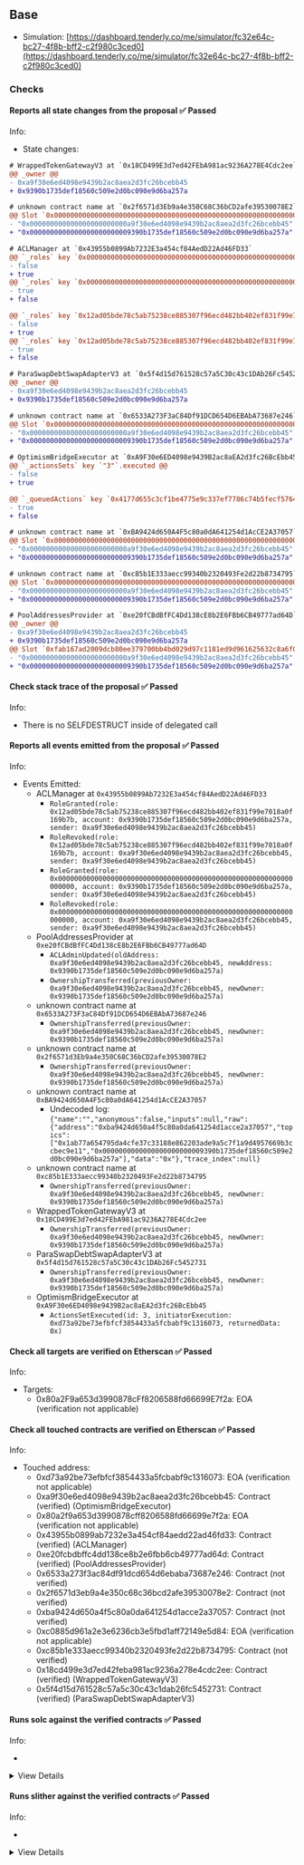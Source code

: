 ## Base

- Simulation: [https://dashboard.tenderly.co/me/simulator/fc32e64c-bc27-4f8b-bff2-c2f980c3ced0](https://dashboard.tenderly.co/me/simulator/fc32e64c-bc27-4f8b-bff2-c2f980c3ced0)

### Checks

#### Reports all state changes from the proposal ✅ Passed

Info:

- State changes:

```diff
# WrappedTokenGatewayV3 at `0x18CD499E3d7ed42FEbA981ac9236A278E4Cdc2ee`
@@ _owner @@
- 0xa9f30e6ed4098e9439b2ac8aea2d3fc26bcebb45
+ 0x9390b1735def18560c509e2d0bc090e9d6ba257a
```

```diff
# unknown contract name at `0x2f6571d3Eb9a4e350C68C36bCD2afe39530078E2`
@@ Slot `0x0000000000000000000000000000000000000000000000000000000000000000` @@
- "0x000000000000000000000000a9f30e6ed4098e9439b2ac8aea2d3fc26bcebb45"
+ "0x0000000000000000000000009390b1735def18560c509e2d0bc090e9d6ba257a"
```

```diff
# ACLManager at `0x43955b0899Ab7232E3a454cf84AedD22Ad46FD33`
@@ `_roles` key `0x0000000000000000000000000000000000000000000000000000000000000000`.members.0x9390b1735def18560c509e2d0bc090e9d6ba257a @@
- false
+ true
@@ `_roles` key `0x0000000000000000000000000000000000000000000000000000000000000000`.members.0xa9f30e6ed4098e9439b2ac8aea2d3fc26bcebb45 @@
- true
+ false

@@ `_roles` key `0x12ad05bde78c5ab75238ce885307f96ecd482bb402ef831f99e7018a0f169b7b`.members.0x9390b1735def18560c509e2d0bc090e9d6ba257a @@
- false
+ true
@@ `_roles` key `0x12ad05bde78c5ab75238ce885307f96ecd482bb402ef831f99e7018a0f169b7b`.members.0xa9f30e6ed4098e9439b2ac8aea2d3fc26bcebb45 @@
- true
+ false

```

```diff
# ParaSwapDebtSwapAdapterV3 at `0x5f4d15d761528c57a5C30c43c1DAb26Fc5452731`
@@ _owner @@
- 0xa9f30e6ed4098e9439b2ac8aea2d3fc26bcebb45
+ 0x9390b1735def18560c509e2d0bc090e9d6ba257a
```

```diff
# unknown contract name at `0x6533A273F3aC84Df91DCD654D6EBAbA73687e246`
@@ Slot `0x0000000000000000000000000000000000000000000000000000000000000000` @@
- "0x000000000000000000000000a9f30e6ed4098e9439b2ac8aea2d3fc26bcebb45"
+ "0x0000000000000000000000009390b1735def18560c509e2d0bc090e9d6ba257a"
```

```diff
# OptimismBridgeExecutor at `0xA9F30e6ED4098e9439B2ac8aEA2d3fc26BcEbb45`
@@ `_actionsSets` key `"3"`.executed @@
- false
+ true

@@ `_queuedActions` key `0x4177d655c3cf1be4775e9c337ef7786c74b5fecf576424c31b0b637540a6000e` @@
- true
+ false

```

```diff
# unknown contract name at `0xBA9424d650A4F5c80a0dA641254d1AcCE2A37057`
@@ Slot `0x0000000000000000000000000000000000000000000000000000000000000034` @@
- "0x000000000000000000000000a9f30e6ed4098e9439b2ac8aea2d3fc26bcebb45"
+ "0x0000000000000000000000009390b1735def18560c509e2d0bc090e9d6ba257a"
```

```diff
# unknown contract name at `0xc85b1E333aecc99340b2320493Fe2d22b8734795`
@@ Slot `0x0000000000000000000000000000000000000000000000000000000000000000` @@
- "0x000000000000000000000000a9f30e6ed4098e9439b2ac8aea2d3fc26bcebb45"
+ "0x0000000000000000000000009390b1735def18560c509e2d0bc090e9d6ba257a"
```

```diff
# PoolAddressesProvider at `0xe20fCBdBfFC4Dd138cE8b2E6FBb6CB49777ad64D`
@@ _owner @@
- 0xa9f30e6ed4098e9439b2ac8aea2d3fc26bcebb45
+ 0x9390b1735def18560c509e2d0bc090e9d6ba257a
@@ Slot `0xfab167ad2009dcb80ee379700bb4bd029d97c1181ed9d961625632c8a6f051c6` @@
- "0x000000000000000000000000a9f30e6ed4098e9439b2ac8aea2d3fc26bcebb45"
+ "0x0000000000000000000000009390b1735def18560c509e2d0bc090e9d6ba257a"
```

#### Check stack trace of the proposal ✅ Passed

Info:

- There is no SELFDESTRUCT inside of delegated call

#### Reports all events emitted from the proposal ✅ Passed

Info:

- Events Emitted:
  - ACLManager at `0x43955b0899Ab7232E3a454cf84AedD22Ad46FD33`
    - `RoleGranted(role: 0x12ad05bde78c5ab75238ce885307f96ecd482bb402ef831f99e7018a0f169b7b, account: 0x9390b1735def18560c509e2d0bc090e9d6ba257a, sender: 0xa9f30e6ed4098e9439b2ac8aea2d3fc26bcebb45)`
    - `RoleRevoked(role: 0x12ad05bde78c5ab75238ce885307f96ecd482bb402ef831f99e7018a0f169b7b, account: 0xa9f30e6ed4098e9439b2ac8aea2d3fc26bcebb45, sender: 0xa9f30e6ed4098e9439b2ac8aea2d3fc26bcebb45)`
    - `RoleGranted(role: 0x0000000000000000000000000000000000000000000000000000000000000000, account: 0x9390b1735def18560c509e2d0bc090e9d6ba257a, sender: 0xa9f30e6ed4098e9439b2ac8aea2d3fc26bcebb45)`
    - `RoleRevoked(role: 0x0000000000000000000000000000000000000000000000000000000000000000, account: 0xa9f30e6ed4098e9439b2ac8aea2d3fc26bcebb45, sender: 0xa9f30e6ed4098e9439b2ac8aea2d3fc26bcebb45)`
  - PoolAddressesProvider at `0xe20fCBdBfFC4Dd138cE8b2E6FBb6CB49777ad64D`
    - `ACLAdminUpdated(oldAddress: 0xa9f30e6ed4098e9439b2ac8aea2d3fc26bcebb45, newAddress: 0x9390b1735def18560c509e2d0bc090e9d6ba257a)`
    - `OwnershipTransferred(previousOwner: 0xa9f30e6ed4098e9439b2ac8aea2d3fc26bcebb45, newOwner: 0x9390b1735def18560c509e2d0bc090e9d6ba257a)`
  - unknown contract name at `0x6533A273F3aC84Df91DCD654D6EBAbA73687e246`
    - `OwnershipTransferred(previousOwner: 0xa9f30e6ed4098e9439b2ac8aea2d3fc26bcebb45, newOwner: 0x9390b1735def18560c509e2d0bc090e9d6ba257a)`
  - unknown contract name at `0x2f6571d3Eb9a4e350C68C36bCD2afe39530078E2`
    - `OwnershipTransferred(previousOwner: 0xa9f30e6ed4098e9439b2ac8aea2d3fc26bcebb45, newOwner: 0x9390b1735def18560c509e2d0bc090e9d6ba257a)`
  - unknown contract name at `0xBA9424d650A4F5c80a0dA641254d1AcCE2A37057`
    - Undecoded log: `{"name":"","anonymous":false,"inputs":null,"raw":{"address":"0xba9424d650a4f5c80a0da641254d1acce2a37057","topics":["0x1ab77a654795da4cfe37c33188e862203ade9a5c7f1a9d4957669b3ccbec9e11","0x0000000000000000000000009390b1735def18560c509e2d0bc090e9d6ba257a"],"data":"0x"},"trace_index":null}`
  - unknown contract name at `0xc85b1E333aecc99340b2320493Fe2d22b8734795`
    - `OwnershipTransferred(previousOwner: 0xa9f30e6ed4098e9439b2ac8aea2d3fc26bcebb45, newOwner: 0x9390b1735def18560c509e2d0bc090e9d6ba257a)`
  - WrappedTokenGatewayV3 at `0x18CD499E3d7ed42FEbA981ac9236A278E4Cdc2ee`
    - `OwnershipTransferred(previousOwner: 0xa9f30e6ed4098e9439b2ac8aea2d3fc26bcebb45, newOwner: 0x9390b1735def18560c509e2d0bc090e9d6ba257a)`
  - ParaSwapDebtSwapAdapterV3 at `0x5f4d15d761528c57a5C30c43c1DAb26Fc5452731`
    - `OwnershipTransferred(previousOwner: 0xa9f30e6ed4098e9439b2ac8aea2d3fc26bcebb45, newOwner: 0x9390b1735def18560c509e2d0bc090e9d6ba257a)`
  - OptimismBridgeExecutor at `0xA9F30e6ED4098e9439B2ac8aEA2d3fc26BcEbb45`
    - `ActionsSetExecuted(id: 3, initiatorExecution: 0xd73a92be73efbfcf3854433a5fcbabf9c1316073, returnedData: 0x)`

#### Check all targets are verified on Etherscan ✅ Passed

Info:

- Targets:
  - 0x80a2F9a653d3990878cFf8206588fd66699E7f2a: EOA (verification not applicable)

#### Check all touched contracts are verified on Etherscan ✅ Passed

Info:

- Touched address:
  - 0xd73a92be73efbfcf3854433a5fcbabf9c1316073: EOA (verification not applicable)
  - 0xa9f30e6ed4098e9439b2ac8aea2d3fc26bcebb45: Contract (verified) (OptimismBridgeExecutor)
  - 0x80a2f9a653d3990878cff8206588fd66699e7f2a: EOA (verification not applicable)
  - 0x43955b0899ab7232e3a454cf84aedd22ad46fd33: Contract (verified) (ACLManager)
  - 0xe20fcbdbffc4dd138ce8b2e6fbb6cb49777ad64d: Contract (verified) (PoolAddressesProvider)
  - 0x6533a273f3ac84df91dcd654d6ebaba73687e246: Contract (not verified)
  - 0x2f6571d3eb9a4e350c68c36bcd2afe39530078e2: Contract (not verified)
  - 0xba9424d650a4f5c80a0da641254d1acce2a37057: Contract (not verified)
  - 0xc0885d961a2e3e6236cb3e5fbd1aff72149e5d84: EOA (verification not applicable)
  - 0xc85b1e333aecc99340b2320493fe2d22b8734795: Contract (not verified)
  - 0x18cd499e3d7ed42feba981ac9236a278e4cdc2ee: Contract (verified) (WrappedTokenGatewayV3)
  - 0x5f4d15d761528c57a5c30c43c1dab26fc5452731: Contract (verified) (ParaSwapDebtSwapAdapterV3)

#### Runs solc against the verified contracts ✅ Passed

Info:

-

<details>
<summary>View Details</summary>
<details>
<summary>View warnings for WrappedTokenGatewayV3 at `0x18CD499E3d7ed42FEbA981ac9236A278E4Cdc2ee`</summary>

```
INFO:CryticCompile:Source code not available, try to fetch the bytecode only
```

</details>

<details>
<summary>View warnings for ACLManager at `0x43955b0899Ab7232E3a454cf84AedD22Ad46FD33`</summary>

```
INFO:CryticCompile:Source code not available, try to fetch the bytecode only
```

</details>

<details>
<summary>View warnings for ParaSwapDebtSwapAdapterV3 at `0x5f4d15d761528c57a5C30c43c1DAb26Fc5452731`</summary>

```
INFO:CryticCompile:'solc --standard-json --allow-paths /home/runner/work/seatbelt-for-ghosts/seatbelt-for-ghosts/crytic-export/etherscan-contracts/0x5f4d15d761528c57a5c30c43c1dab26fc5452731-CLSynchronicityPriceAdapterPegToBase' running
```

</details>

<details>
<summary>View warnings for OptimismBridgeExecutor at `0xA9F30e6ED4098e9439B2ac8aEA2d3fc26BcEbb45`</summary>

```
INFO:CryticCompile:'solc --standard-json --allow-paths /home/runner/work/seatbelt-for-ghosts/seatbelt-for-ghosts/crytic-export/etherscan-contracts/0xa9f30e6ed4098e9439b2ac8aea2d3fc26bcebb45-CLwstETHSynchronicityPriceAdapter' running
```

</details>

<details>
<summary>View warnings for PoolAddressesProvider at `0xe20fCBdBfFC4Dd138cE8b2E6FBb6CB49777ad64D`</summary>

```
INFO:CryticCompile:Source code not available, try to fetch the bytecode only
```

</details>

</details>

#### Runs slither against the verified contracts ✅ Passed

Info:

-

<details>
<summary>View Details</summary>

<details>
<summary>Slither report for WrappedTokenGatewayV3 at `0x18CD499E3d7ed42FEbA981ac9236A278E4Cdc2ee`</summary>

```
Source code not available, try to fetch the bytecode only
Traceback (most recent call last):
  File "/home/runner/.local/bin/slither", line 8, in <module>
    sys.exit(main())
  File "/home/runner/.local/lib/python3.10/site-packages/slither/__main__.py", line 727, in main
    main_impl(all_detector_classes=detectors, all_printer_classes=printers)
  File "/home/runner/.local/lib/python3.10/site-packages/slither/__main__.py", line 833, in main_impl
    ) = process_all(filename, args, detector_classes, printer_classes)
  File "/home/runner/.local/lib/python3.10/site-packages/slither/__main__.py", line 107, in process_all
    ) = process_single(compilation, args, detector_classes, printer_classes)
  File "/home/runner/.local/lib/python3.10/site-packages/slither/__main__.py", line 80, in process_single
    slither = Slither(target, ast_format=ast, **vars(args))
  File "/home/runner/.local/lib/python3.10/site-packages/slither/slither.py", line 103, in __init__
    compilation_unit_slither = SlitherCompilationUnit(self, compilation_unit)
  File "/home/runner/.local/lib/python3.10/site-packages/slither/core/compilation_unit.py", line 54, in __init__
    self._language = Language.from_str(crytic_compilation_unit.compiler_version.compiler)
  File "/home/runner/.local/lib/python3.10/site-packages/slither/core/compilation_unit.py", line 44, in from_str
    raise ValueError(f"Unknown language: {label}")
ValueError: Unknown language: unknown
```

</details>

<details>
<summary>Slither report for ACLManager at `0x43955b0899Ab7232E3a454cf84AedD22Ad46FD33`</summary>

```
Source code not available, try to fetch the bytecode only
Traceback (most recent call last):
  File "/home/runner/.local/bin/slither", line 8, in <module>
    sys.exit(main())
  File "/home/runner/.local/lib/python3.10/site-packages/slither/__main__.py", line 727, in main
    main_impl(all_detector_classes=detectors, all_printer_classes=printers)
  File "/home/runner/.local/lib/python3.10/site-packages/slither/__main__.py", line 833, in main_impl
    ) = process_all(filename, args, detector_classes, printer_classes)
  File "/home/runner/.local/lib/python3.10/site-packages/slither/__main__.py", line 107, in process_all
    ) = process_single(compilation, args, detector_classes, printer_classes)
  File "/home/runner/.local/lib/python3.10/site-packages/slither/__main__.py", line 80, in process_single
    slither = Slither(target, ast_format=ast, **vars(args))
  File "/home/runner/.local/lib/python3.10/site-packages/slither/slither.py", line 103, in __init__
    compilation_unit_slither = SlitherCompilationUnit(self, compilation_unit)
  File "/home/runner/.local/lib/python3.10/site-packages/slither/core/compilation_unit.py", line 54, in __init__
    self._language = Language.from_str(crytic_compilation_unit.compiler_version.compiler)
  File "/home/runner/.local/lib/python3.10/site-packages/slither/core/compilation_unit.py", line 44, in from_str
    raise ValueError(f"Unknown language: {label}")
ValueError: Unknown language: unknown
```

</details>

<details>
<summary>Slither report for ParaSwapDebtSwapAdapterV3 at `0x5f4d15d761528c57a5C30c43c1DAb26Fc5452731`</summary>

```
'solc --standard-json --allow-paths /home/runner/work/seatbelt-for-ghosts/seatbelt-for-ghosts/crytic-export/etherscan-contracts/0x5f4d15d761528c57a5c30c43c1dab26fc5452731-CLSynchronicityPriceAdapterPegToBase' running
INFO:Detectors:
Variable CLSynchronicityPriceAdapterPegToBase.PEG_TO_BASE (src/contracts/CLSynchronicityPriceAdapterPegToBase.sol#19) is not in mixedCase
Variable CLSynchronicityPriceAdapterPegToBase.ASSET_TO_PEG (src/contracts/CLSynchronicityPriceAdapterPegToBase.sol#24) is not in mixedCase
Variable CLSynchronicityPriceAdapterPegToBase.DECIMALS (src/contracts/CLSynchronicityPriceAdapterPegToBase.sol#29) is not in mixedCase
Variable CLSynchronicityPriceAdapterPegToBase.DENOMINATOR (src/contracts/CLSynchronicityPriceAdapterPegToBase.sol#35) is not in mixedCase
Reference: https://github.com/crytic/slither/wiki/Detector-Documentation#conformance-to-solidity-naming-conventions
INFO:Slither:0x5f4d15d761528c57a5c30c43c1dab26fc5452731 analyzed (3 contracts with 87 detectors), 4 result(s) found
```

</details>

<details>
<summary>Slither report for OptimismBridgeExecutor at `0xA9F30e6ED4098e9439B2ac8aEA2d3fc26BcEbb45`</summary>

```
'solc --standard-json --allow-paths /home/runner/work/seatbelt-for-ghosts/seatbelt-for-ghosts/crytic-export/etherscan-contracts/0xa9f30e6ed4098e9439b2ac8aea2d3fc26bcebb45-CLwstETHSynchronicityPriceAdapter' running
INFO:Detectors:
Variable CLSynchronicityPriceAdapterPegToBase.PEG_TO_BASE (src/contracts/CLSynchronicityPriceAdapterPegToBase.sol#19) is not in mixedCase
Variable CLSynchronicityPriceAdapterPegToBase.ASSET_TO_PEG (src/contracts/CLSynchronicityPriceAdapterPegToBase.sol#24) is not in mixedCase
Variable CLSynchronicityPriceAdapterPegToBase.DECIMALS (src/contracts/CLSynchronicityPriceAdapterPegToBase.sol#29) is not in mixedCase
Variable CLSynchronicityPriceAdapterPegToBase.DENOMINATOR (src/contracts/CLSynchronicityPriceAdapterPegToBase.sol#35) is not in mixedCase
Variable CLwstETHSynchronicityPriceAdapter.STETH (src/contracts/CLwstETHSynchronicityPriceAdapter.sol#21) is not in mixedCase
Reference: https://github.com/crytic/slither/wiki/Detector-Documentation#conformance-to-solidity-naming-conventions
INFO:Slither:0xa9f30e6ed4098e9439b2ac8aea2d3fc26bcebb45 analyzed (5 contracts with 87 detectors), 5 result(s) found
```

</details>

<details>
<summary>Slither report for PoolAddressesProvider at `0xe20fCBdBfFC4Dd138cE8b2E6FBb6CB49777ad64D`</summary>

```
Source code not available, try to fetch the bytecode only
Traceback (most recent call last):
  File "/home/runner/.local/bin/slither", line 8, in <module>
    sys.exit(main())
  File "/home/runner/.local/lib/python3.10/site-packages/slither/__main__.py", line 727, in main
    main_impl(all_detector_classes=detectors, all_printer_classes=printers)
  File "/home/runner/.local/lib/python3.10/site-packages/slither/__main__.py", line 833, in main_impl
    ) = process_all(filename, args, detector_classes, printer_classes)
  File "/home/runner/.local/lib/python3.10/site-packages/slither/__main__.py", line 107, in process_all
    ) = process_single(compilation, args, detector_classes, printer_classes)
  File "/home/runner/.local/lib/python3.10/site-packages/slither/__main__.py", line 80, in process_single
    slither = Slither(target, ast_format=ast, **vars(args))
  File "/home/runner/.local/lib/python3.10/site-packages/slither/slither.py", line 103, in __init__
    compilation_unit_slither = SlitherCompilationUnit(self, compilation_unit)
  File "/home/runner/.local/lib/python3.10/site-packages/slither/core/compilation_unit.py", line 54, in __init__
    self._language = Language.from_str(crytic_compilation_unit.compiler_version.compiler)
  File "/home/runner/.local/lib/python3.10/site-packages/slither/core/compilation_unit.py", line 44, in from_str
    raise ValueError(f"Unknown language: {label}")
ValueError: Unknown language: unknown
```

</details>

</details>

